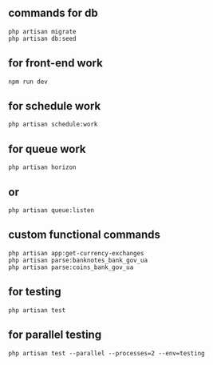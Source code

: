 ## commands for db
````````
php artisan migrate
php artisan db:seed
````````
## for front-end work
````````
npm run dev
````````
## for schedule work
````````
php artisan schedule:work
````````
## for queue work
````````
php artisan horizon
````````
## or
````````
php artisan queue:listen
````````

## custom functional commands
````````
php artisan app:get-currency-exchanges
php artisan parse:banknotes_bank_gov_ua
php artisan parse:coins_bank_gov_ua
````````

## for testing
````````
php artisan test
````````

## for parallel testing
````````
php artisan test --parallel --processes=2 --env=testing
````````
